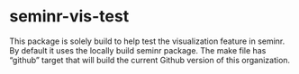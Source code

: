 
<!-- README.md is generated from README.Rmd. Please edit that file -->

# seminr-vis-test

<!-- badges: start -->

<!-- badges: end -->

This package is solely build to help test the visualization feature in
seminr. By default it uses the locally build seminr package. The make
file has “github” target that will build the current Github version of
this organization.
